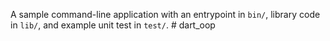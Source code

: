 A sample command-line application with an entrypoint in `bin/`, library code
in `lib/`, and example unit test in `test/`.
#   d a r t _ o o p  
 